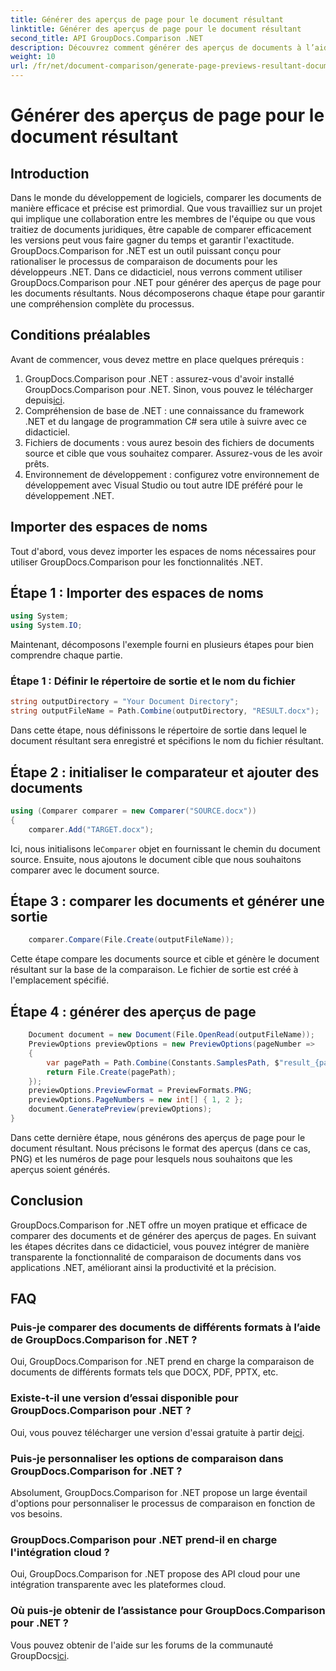 ```yaml
---
title: Générer des aperçus de page pour le document résultant
linktitle: Générer des aperçus de page pour le document résultant
second_title: API GroupDocs.Comparison .NET
description: Découvrez comment générer des aperçus de documents à l’aide de GroupDocs.Comparison pour .NET. Comparez les documents de manière efficace et précise.
weight: 10
url: /fr/net/document-comparison/generate-page-previews-resultant-document/
---
```


# Générer des aperçus de page pour le document résultant

## Introduction
Dans le monde du développement de logiciels, comparer les documents de manière efficace et précise est primordial. Que vous travailliez sur un projet qui implique une collaboration entre les membres de l'équipe ou que vous traitiez de documents juridiques, être capable de comparer efficacement les versions peut vous faire gagner du temps et garantir l'exactitude. GroupDocs.Comparison for .NET est un outil puissant conçu pour rationaliser le processus de comparaison de documents pour les développeurs .NET. Dans ce didacticiel, nous verrons comment utiliser GroupDocs.Comparison pour .NET pour générer des aperçus de page pour les documents résultants. Nous décomposerons chaque étape pour garantir une compréhension complète du processus.
## Conditions préalables
Avant de commencer, vous devez mettre en place quelques prérequis :
1.  GroupDocs.Comparison pour .NET : assurez-vous d'avoir installé GroupDocs.Comparison pour .NET. Sinon, vous pouvez le télécharger depuis[ici](https://releases.groupdocs.com/comparison/net/).
2. Compréhension de base de .NET : une connaissance du framework .NET et du langage de programmation C# sera utile à suivre avec ce didacticiel.
3. Fichiers de documents : vous aurez besoin des fichiers de documents source et cible que vous souhaitez comparer. Assurez-vous de les avoir prêts.
4. Environnement de développement : configurez votre environnement de développement avec Visual Studio ou tout autre IDE préféré pour le développement .NET.

## Importer des espaces de noms
Tout d'abord, vous devez importer les espaces de noms nécessaires pour utiliser GroupDocs.Comparison pour les fonctionnalités .NET.
## Étape 1 : Importer des espaces de noms
```csharp
using System;
using System.IO;
```
Maintenant, décomposons l'exemple fourni en plusieurs étapes pour bien comprendre chaque partie.
### Étape 1 : Définir le répertoire de sortie et le nom du fichier
```csharp
string outputDirectory = "Your Document Directory";
string outputFileName = Path.Combine(outputDirectory, "RESULT.docx");
```
Dans cette étape, nous définissons le répertoire de sortie dans lequel le document résultant sera enregistré et spécifions le nom du fichier résultant.
## Étape 2 : initialiser le comparateur et ajouter des documents
```csharp
using (Comparer comparer = new Comparer("SOURCE.docx"))
{
    comparer.Add("TARGET.docx");
```
 Ici, nous initialisons le`Comparer` objet en fournissant le chemin du document source. Ensuite, nous ajoutons le document cible que nous souhaitons comparer avec le document source.
## Étape 3 : comparer les documents et générer une sortie
```csharp
    comparer.Compare(File.Create(outputFileName));
```
Cette étape compare les documents source et cible et génère le document résultant sur la base de la comparaison. Le fichier de sortie est créé à l'emplacement spécifié.
## Étape 4 : générer des aperçus de page
```csharp
    Document document = new Document(File.OpenRead(outputFileName));
    PreviewOptions previewOptions = new PreviewOptions(pageNumber =>
    {
        var pagePath = Path.Combine(Constants.SamplesPath, $"result_{pageNumber}.png");
        return File.Create(pagePath);
    });
    previewOptions.PreviewFormat = PreviewFormats.PNG;
    previewOptions.PageNumbers = new int[] { 1, 2 };
    document.GeneratePreview(previewOptions);
}
```
Dans cette dernière étape, nous générons des aperçus de page pour le document résultant. Nous précisons le format des aperçus (dans ce cas, PNG) et les numéros de page pour lesquels nous souhaitons que les aperçus soient générés.

## Conclusion
GroupDocs.Comparison for .NET offre un moyen pratique et efficace de comparer des documents et de générer des aperçus de pages. En suivant les étapes décrites dans ce didacticiel, vous pouvez intégrer de manière transparente la fonctionnalité de comparaison de documents dans vos applications .NET, améliorant ainsi la productivité et la précision.
## FAQ
### Puis-je comparer des documents de différents formats à l’aide de GroupDocs.Comparison for .NET ?
Oui, GroupDocs.Comparison for .NET prend en charge la comparaison de documents de différents formats tels que DOCX, PDF, PPTX, etc.
### Existe-t-il une version d’essai disponible pour GroupDocs.Comparison pour .NET ?
 Oui, vous pouvez télécharger une version d'essai gratuite à partir de[ici](https://releases.groupdocs.com/).
### Puis-je personnaliser les options de comparaison dans GroupDocs.Comparison for .NET ?
Absolument, GroupDocs.Comparison for .NET propose un large éventail d'options pour personnaliser le processus de comparaison en fonction de vos besoins.
### GroupDocs.Comparison pour .NET prend-il en charge l'intégration cloud ?
Oui, GroupDocs.Comparison for .NET propose des API cloud pour une intégration transparente avec les plateformes cloud.
### Où puis-je obtenir de l’assistance pour GroupDocs.Comparison pour .NET ?
 Vous pouvez obtenir de l'aide sur les forums de la communauté GroupDocs[ici](https://forum.groupdocs.com/c/comparison/12).